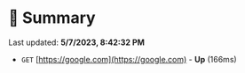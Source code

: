# 📖 Summary
Last updated: **5/7/2023, 8:42:32 PM**

- `GET` [https://google.com](https://google.com) - **Up** (166ms)
